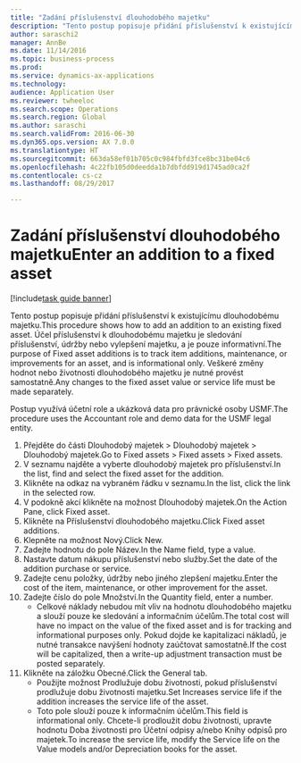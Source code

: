 ```yaml
--- 
title: "Zadání příslušenství dlouhodobého majetku"
description: "Tento postup popisuje přidání příslušenství k existujícímu dlouhodobému majetku."
author: saraschi2
manager: AnnBe
ms.date: 11/14/2016
ms.topic: business-process
ms.prod: 
ms.service: dynamics-ax-applications
ms.technology: 
audience: Application User
ms.reviewer: twheeloc
ms.search.scope: Operations
ms.search.region: Global
ms.author: saraschi
ms.search.validFrom: 2016-06-30
ms.dyn365.ops.version: AX 7.0.0
ms.translationtype: HT
ms.sourcegitcommit: 663da58ef01b705c0c984fbfd3fce8bc31be04c6
ms.openlocfilehash: 4c22fb105d0deedda1b7dbfdd919d1745ad0ca2f
ms.contentlocale: cs-cz
ms.lasthandoff: 08/29/2017

---
```

# <a name="enter-an-addition-to-a-fixed-asset"></a><span data-ttu-id="2b166-103">Zadání příslušenství dlouhodobého majetku</span><span class="sxs-lookup"><span data-stu-id="2b166-103">Enter an addition to a fixed asset</span></span>

[!include[task guide banner](../../includes/task-guide-banner.md)]

<span data-ttu-id="2b166-104">Tento postup popisuje přidání příslušenství k existujícímu dlouhodobému majetku.</span><span class="sxs-lookup"><span data-stu-id="2b166-104">This procedure shows how to add an addition to an existing fixed asset.</span></span> <span data-ttu-id="2b166-105">Účel příslušenství k dlouhodobému majetku je sledování příslušenství, údržby nebo vylepšení majetku, a je pouze informativní.</span><span class="sxs-lookup"><span data-stu-id="2b166-105">The purpose of Fixed asset additions is to track item additions, maintenance, or improvements for an asset, and is informational only.</span></span> <span data-ttu-id="2b166-106">Veškeré změny hodnot nebo životnosti dlouhodobého majetku je nutné provést samostatně.</span><span class="sxs-lookup"><span data-stu-id="2b166-106">Any changes to the fixed asset value or service life must be made separately.</span></span>   



<span data-ttu-id="2b166-107">Postup využívá účetní role a ukázková data pro právnické osoby USMF.</span><span class="sxs-lookup"><span data-stu-id="2b166-107">The procedure uses the Accountant role and demo data for the USMF legal entity.</span></span>

1. <span data-ttu-id="2b166-108">Přejděte do části Dlouhodobý majetek > Dlouhodobý majetek > Dlouhodobý majetek.</span><span class="sxs-lookup"><span data-stu-id="2b166-108">Go to Fixed assets > Fixed assets > Fixed assets.</span></span>
2. <span data-ttu-id="2b166-109">V seznamu najděte a vyberte dlouhodobý majetek pro příslušenství.</span><span class="sxs-lookup"><span data-stu-id="2b166-109">In the list, find and select the fixed asset for the addition.</span></span>
3. <span data-ttu-id="2b166-110">Klikněte na odkaz na vybraném řádku v seznamu.</span><span class="sxs-lookup"><span data-stu-id="2b166-110">In the list, click the link in the selected row.</span></span>
4. <span data-ttu-id="2b166-111">V podokně akcí klikněte na možnost Dlouhodobý majetek.</span><span class="sxs-lookup"><span data-stu-id="2b166-111">On the Action Pane, click Fixed asset.</span></span>
5. <span data-ttu-id="2b166-112">Klikněte na Příslušenství dlouhodobého majetku.</span><span class="sxs-lookup"><span data-stu-id="2b166-112">Click Fixed asset additions.</span></span>
6. <span data-ttu-id="2b166-113">Klepněte na možnost Nový.</span><span class="sxs-lookup"><span data-stu-id="2b166-113">Click New.</span></span>
7. <span data-ttu-id="2b166-114">Zadejte hodnotu do pole Název.</span><span class="sxs-lookup"><span data-stu-id="2b166-114">In the Name field, type a value.</span></span>
8. <span data-ttu-id="2b166-115">Nastavte datum nákupu příslušenství nebo služby.</span><span class="sxs-lookup"><span data-stu-id="2b166-115">Set the date of the addition purchase or service.</span></span>
9. <span data-ttu-id="2b166-116">Zadejte cenu položky, údržby nebo jiného zlepšení majetku.</span><span class="sxs-lookup"><span data-stu-id="2b166-116">Enter the cost of the item, maintenance, or other improvement for the asset.</span></span>
10. <span data-ttu-id="2b166-117">Zadejte číslo do pole Množství.</span><span class="sxs-lookup"><span data-stu-id="2b166-117">In the Quantity field, enter a number.</span></span>
    * <span data-ttu-id="2b166-118">Celkové náklady nebudou mít vliv na hodnotu dlouhodobého majetku a slouží pouze ke sledování a informačním účelům.</span><span class="sxs-lookup"><span data-stu-id="2b166-118">The total cost will have no impact on the value of the fixed asset and is for tracking and informational purposes only.</span></span> <span data-ttu-id="2b166-119">Pokud dojde ke kapitalizaci nákladů, je nutné transakce navýšení hodnoty zaúčtovat samostatně.</span><span class="sxs-lookup"><span data-stu-id="2b166-119">If the cost will be capitalized, then a write-up adjustment transaction must be posted separately.</span></span>  
11. <span data-ttu-id="2b166-120">Klikněte na záložku Obecné.</span><span class="sxs-lookup"><span data-stu-id="2b166-120">Click the General tab.</span></span>
    * <span data-ttu-id="2b166-121">Použijte možnost Prodlužuje dobu životnosti, pokud příslušenství prodlužuje dobu životnosti majetku.</span><span class="sxs-lookup"><span data-stu-id="2b166-121">Set Increases service life if the addition increases the service life of the asset.</span></span>  
    * <span data-ttu-id="2b166-122">Toto pole slouží pouze k informačním účelům.</span><span class="sxs-lookup"><span data-stu-id="2b166-122">This field is informational only.</span></span> <span data-ttu-id="2b166-123">Chcete-li prodloužit dobu životnosti, upravte hodnotu Doba životnosti pro Účetní odpisy a/nebo Knihy odpisů pro majetek.</span><span class="sxs-lookup"><span data-stu-id="2b166-123">To increase the service life, modify the Service life on the Value models and/or Depreciation books for the asset.</span></span>  


